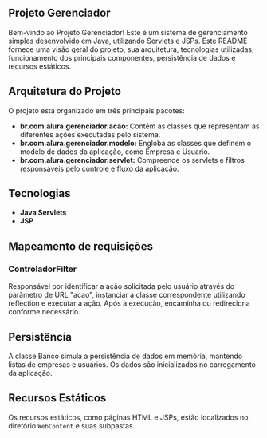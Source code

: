 ## Projeto Gerenciador
Bem-vindo ao Projeto Gerenciador! Este é um sistema de gerenciamento simples desenvolvido em Java, utilizando Servlets e JSPs. Este README fornece uma visão geral do projeto, sua arquitetura, tecnologias utilizadas, funcionamento dos principais componentes, persistência de dados e recursos estáticos.

## Arquitetura do Projeto

O projeto está organizado em três principais pacotes:
- **br.com.alura.gerenciador.acao:** Contém as classes que representam as diferentes ações executadas pelo sistema.
- **br.com.alura.gerenciador.modelo:** Engloba as classes que definem o modelo de dados da aplicação, como Empresa e Usuario.
- **br.com.alura.gerenciador.servlet:** Compreende os servlets e filtros responsáveis pelo controle e fluxo da aplicação.

## Tecnologias

- **Java Servlets**
- **JSP** 


## Mapeamento de requisições
### ControladorFilter
Responsável por identificar a ação solicitada pelo usuário através do parâmetro de URL "acao", instanciar a classe correspondente utilizando reflection e executar a ação. Após a execução, encaminha ou redireciona conforme necessário.

## Persistência
A classe Banco simula a persistência de dados em memória, mantendo listas de empresas e usuários. Os dados são inicializados no carregamento da aplicação.

## Recursos Estáticos
Os recursos estáticos, como páginas HTML e JSPs, estão localizados no diretório `WebContent` e suas subpastas.